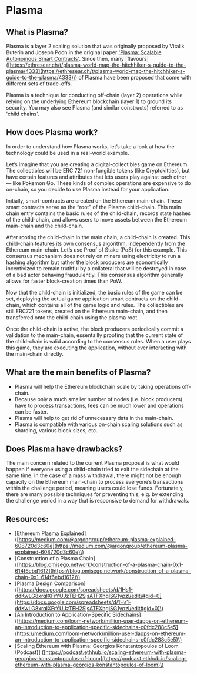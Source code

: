 # Plasma

## What is Plasma?

Plasma is a layer 2 scaling solution that was originally proposed by Vitalik Buterin and Joseph Poon in the original paper ['Plasma: Scalable Autonomous Smart Contracts'](https://plasma.io/plasma.pdf). Since then, many \[flavours\] \([https://ethresear.ch/t/plasma-world-map-the-hitchhiker-s-guide-to-the-plasma/4333](https://ethresear.ch/t/plasma-world-map-the-hitchhiker-s-guide-to-the-plasma/4333)\) of Plasma have been proposed that come with different sets of trade-offs.

Plasma is a technique for conducting off-chain \(layer 2\) operations while relying on the underlying Ethereum blockchain \(layer 1\) to ground its security. You may also see Plasma \(and similar constructs\) referred to as 'child chains'.

## How does Plasma work?

In order to understand how Plasma works, let’s take a look at how the technology could be used in a real-world example.

Let’s imagine that you are creating a digital-collectibles game on Ethereum. The collectibles will be ERC 721 non-fungible tokens \(like Cryptokitties\), but have certain features and attributes that lets users play against each other — like Pokemon Go. These kinds of complex operations are expensive to do on-chain, so you decide to use Plasma instead for your application.

Initially, smart-contracts are created on the Ethereum main-chain. These smart contracts serve as the “root” of the Plasma child-chain. This main chain entry contains the basic rules of the child-chain, records state hashes of the child-chain, and allows users to move assets between the Ethereum main-chain and the child-chain.

After rooting the child-chain in the main chain, a child-chain is created. This child-chain features its own consensus algorithm, independently from the Ethereum main-chain. Let’s use Proof of Stake \(PoS\) for this example. This consensus mechanism does not rely on miners using electricity to run a hashing algorithm but rather the block producers are economically incentivized to remain truthful by a collateral that will be destroyed in case of a bad actor behaving fraudulently. This consensus algorithm generally allows for faster block-creation times than PoW.

Now that the child-chain is initialized, the basic rules of the game can be set, deploying the actual game application smart contracts on the child-chain, which contains all of the game logic and rules. The collectibles are still ERC721 tokens, created on the Ethereum main-chain, and then transferred onto the child-chain using the plasma root.

Once the child-chain is active, the block producers periodically commit a validation to the main-chain, essentailly proofing that the current state of the child-chain is valid according to the consensus rules. When a user plays this game, they are executing the application, without ever interacting with the main-chain directly.

## What are the main benefits of Plasma?

* Plasma will help the Ethereum blockchain scale by taking operations off-chain.
* Because only a much smaller number of nodes \(i.e. block producers\) have to process transactions, fees can be much lower and operations can be faster.
* Plasma will help to get rid of unnecessary data in the main-chain.
* Plasma is compatible with various on-chain scaling solutions such as sharding, various block sizes, etc.

## Does Plasma have drawbacks?

The main concern related to the current Plasma proposal is what would happen if everyone using a child-chain tried to exit the sidechain at the same time. In the case of a mass withdrawal, there might not be enough capacity on the Ethereum main-chain to process everyone’s transactions within the challenge period, meaning users could lose funds. Fortunately, there are many possible techniques for preventing this, e.g. by extending the challenge period in a way that is responsive to demand for withdrawals.

## Resources:

* \[Ethereum Plasma Explained\] \([https://medium.com/@argongroup/ethereum-plasma-explained-608720d3c60e](https://medium.com/@argongroup/ethereum-plasma-explained-608720d3c60e)\)
* \[Construction of a Plasma Chain\] \([https://blog.omisego.network/construction-of-a-plasma-chain-0x1-614f6ebd1612](https://blog.omisego.network/construction-of-a-plasma-chain-0x1-614f6ebd1612)\)
* \[Plasma Design Comparison\] \([https://docs.google.com/spreadsheets/d/1Hs1-ddKwLG8xrqIXFrYUJzTEH2SjsATFXhgISG1ypzI/edit\#gid=0](https://docs.google.com/spreadsheets/d/1Hs1-ddKwLG8xrqIXFrYUJzTEH2SjsATFXhgISG1ypzI/edit#gid=0)\)
* \[An Introduction to Application-Specific Sidechains\] \([https://medium.com/loom-network/million-user-dapps-on-ethereum-an-introduction-to-application-specific-sidechains-c0fdc288c5e5](https://medium.com/loom-network/million-user-dapps-on-ethereum-an-introduction-to-application-specific-sidechains-c0fdc288c5e5)\)
* \[Scaling Ethereum with Plasma: Georgios Konstantopoulos of Loom \(Podcast\)\] \([https://podcast.ethhub.io/scaling-ethereum-with-plasma-georgios-konstantopoulos-of-loom](https://podcast.ethhub.io/scaling-ethereum-with-plasma-georgios-konstantopoulos-of-loom)\)

